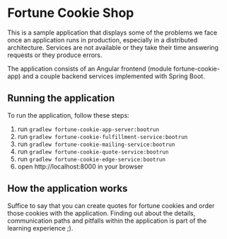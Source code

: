 # Fortune Cookie Shop

This is a sample application that displays some of the problems we face once an application
runs in production, especially in a distributed architecture. Services are not available or 
they take their time answering requests or they produce errors. 

The application consists of an Angular frontend (module fortune-cookie-app) and a couple 
backend services implemented with Spring Boot.

## Running the application

To run the application, follow these steps:

1. run `gradlew fortune-cookie-app-server:bootrun`
1. run `gradlew fortune-cookie-fulfillment-service:bootrun`
1. run `gradlew fortune-cookie-mailing-service:bootrun`
1. run `gradlew fortune-cookie-quote-service:bootrun`
1. run `gradlew fortune-cookie-edge-service:bootrun`
1. open http://localhost:8000 in your browser

## How the application works

Suffice to say that you can create quotes for fortune cookies and order those cookies with the
application. Finding out about the details, communication paths and pitfalls within the application is
part of the learning experience ;).